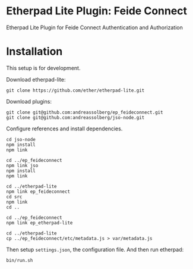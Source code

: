 Etherpad Lite Plugin: Feide Connect
===============

Etherpad Lite Plugin for Feide Connect Authentication and Authorization




# Installation

This setup is for development.


Download etherpad-lite:

	git clone https://github.com/ether/etherpad-lite.git


Download plugins:

	git clone git@github.com:andreassolberg/ep_feideconnect.git
	git clone git@github.com:andreassolberg/jso-node.git


Configure references and install dependencies.

	cd jso-node
	npm install
	npm link

	cd ../ep_feideconnect
	npm link jso
	npm install
	npm link

	cd ../etherpad-lite
	npm link ep_feideconnect
	cd src
	npm link
	cd ..

	cd ../ep_feideconnect
	npm link ep_etherpad-lite

	cd ../etherpad-lite
	cp ../ep_feideconnect/etc/metadata.js > var/metadata.js

Then setup `settings.json`, the configuration file. And then run etherpad:

	bin/run.sh








